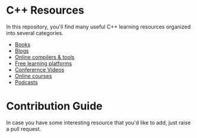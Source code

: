 # C++ Resources

In this repository, you'll find many useful C++ learning resources organized into several categories.

- [Books](./books.md)
- [Blogs](./blogs.md)
- [Online compilers & tools](./tools-and-compilers.md)
- [Free learning platforms](./free-learning-platforms.md)
- [Conferernce Videos](./conference-videos.md)
- [Online courses](./online-courses.md)
- [Podcasts](./podcasts.md)

# Contribution Guide

In case you have some interesting resource that you'd like to add, just raise a pull request.